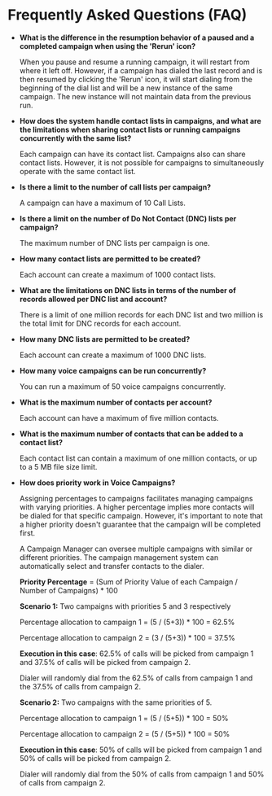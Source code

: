 # Frequently Asked Questions (FAQ)

* **What is the difference in the resumption behavior of a paused and a completed campaign when using the 'Rerun' icon?**

    When you pause and resume a running campaign, it will restart from where it left off. However, if a campaign has dialed the last record and is then resumed by clicking the 'Rerun' icon, it will start dialing from the beginning of the dial list and will be a new instance of the same campaign. The new instance will not maintain data from the previous run.

* **How does the system handle contact lists in campaigns, and what are the limitations when sharing contact lists or running campaigns concurrently with the same list?**

    Each campaign can have its contact list. Campaigns also can share contact lists. However, it is not possible for campaigns to simultaneously operate with the same contact list.

* **Is there a limit to the number of call lists per campaign?**

    A campaign can have a maximum of 10 Call Lists.

* **Is there a limit on the number of Do Not Contact (DNC) lists per campaign?**

    The maximum number of DNC lists per campaign is one.

* **How many contact lists are permitted to be created?**

    Each account can create a maximum of 1000 contact lists.

* **What are the limitations on DNC lists in terms of the number of records allowed per DNC list and account?**

    There is a limit of one million records for each DNC list and two million is the total limit for DNC records for each account.

* **How many DNC lists are permitted to be created?**

    Each account can create a maximum of 1000 DNC lists.

* **How many voice campaigns can be run concurrently?**

    You can run a maximum of 50 voice campaigns concurrently.

* **What is the maximum number of contacts per account?**

    Each account can have a maximum of five million contacts.

* **What is the maximum number of contacts that can be added to a contact list?**

    Each contact list can contain a maximum of one million contacts, or up to a 5 MB file size limit.

* **How does priority work in Voice Campaigns?**

    Assigning percentages to campaigns facilitates managing campaigns with varying priorities. A higher percentage implies more contacts will be dialed for that specific campaign. However, it's important to note that a higher priority doesn't guarantee that the campaign will be completed first.

    A Campaign Manager can oversee multiple campaigns with similar or different priorities. The campaign management system can automatically select and transfer contacts to the dialer.

    **Priority Percentage** = (Sum of Priority Value of each Campaign / Number of Campaigns) * 100

    **Scenario 1:** Two campaigns with priorities 5 and 3 respectively

    Percentage allocation to campaign 1 = (5 / (5+3)) * 100 = 62.5%

    Percentage allocation to campaign 2 = (3 / (5+3)) * 100 = 37.5%

    **Execution in this case**: 62.5% of calls will be picked from campaign 1 and 37.5% of calls will be picked from campaign 2.
  
    Dialer will randomly dial from the 62.5% of calls from campaign 1 and the 37.5% of calls from campaign 2.

    **Scenario 2:** Two campaigns with the same priorities of 5.

    Percentage allocation to campaign 1 = (5 / (5+5)) * 100 = 50%

    Percentage allocation to campaign 2 = (5 / (5+5)) * 100 = 50%

    **Execution in this case**: 50% of calls will be picked from campaign 1 and 50% of calls will be picked from campaign 2.

    Dialer will randomly dial from the 50% of calls from campaign 1 and 50% of calls from campaign 2.